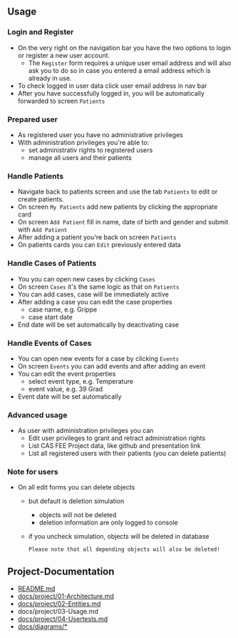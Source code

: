 ## Usage
### Login and Register
- On the very right on the navigation bar you have the two options to login or register a new user account.
  - The `Register` form requires a unique user email address and will also ask you to do so in case you entered a email address which is already in use.
- To check logged in user data click user email address in nav bar
- After you have successfully logged in, you will be automatically forwarded to screen `Patients`

### Prepared user
- As registered user you have no administrative privileges
- With administration privileges you're able to:
   - set administrativ rights to registered users
   - manage all users and their patients

### Handle Patients
- Navigate back to patients screen and use the tab `Patients` to edit or create patients.
- On screen `My Patients` add new patients by clicking the appropriate card
- On screen `Add Patient` fill in name, date of birth and gender and submit with `Add Patient`
- After adding a patient you're back on screen `Patients`
- On patients cards you can `Edit` previously entered data

### Handle Cases of Patients
- You you can open new cases by clicking `Cases`
- On screen `Cases` it's the same logic as that on `Patients`
- You can add cases, case will be immediately active
- After adding a case you can edit the case properties
  - case name, e.g. Grippe
  - case start date
- End date will be set automatically by deactivating case

### Handle Events of Cases
- You can open new events for a case by clicking `Events`
- On screen `Events` you can add events and after adding an event
- You can edit the event properties
  - select event type, e.g. Temperature
  - event value, e.g. 39 Grad
- Event date will be set automatically

### Advanced usage
- As user with administration privileges you can
  - Edit user privileges to grant and retract administration rights
  - List CAS FEE Project data, like github and presentation link
  - List all registered users with their patients (you can delete patients)

### Note for users
- On all edit forms you can delete objects
  - but default is deletion simulation
    - objects will not be deleted
    - deletion information are only logged to console
  - if you uncheck simulation, objects will be deleted in database
    
    ```
    Please note that all depending objects will also be deleted!
    ```

## Project-Documentation

- [README.md](https://github.com/elafari/CAS-FEE_project2/blob/doc/README.md)
- [docs/project/01-Architecture.md](https://github.com/elafari/CAS-FEE_project2/blob/doc/docs/project/01-Architecture.md)
- [docs/project/02-Entities.md](https://github.com/elafari/CAS-FEE_project2/blob/doc/docs/project/02-Entities.md)
- docs/project/03-Usage.md
- [docs/project/04-Usertests.md](https://github.com/elafari/CAS-FEE_project2/blob/doc/docs/project/04-Usertests.md)
- [docs/diagrams/*](https://github.com/elafari/CAS-FEE_project2/blob/doc/docs/diagrams/)
